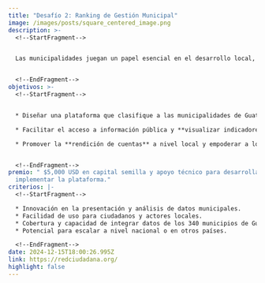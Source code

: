 ```yaml
---
title: "Desafío 2: Ranking de Gestión Municipal"
image: /images/posts/square_centered_image.png
description: >-
  <!--StartFragment-->


  Las municipalidades juegan un papel esencial en el desarrollo local, pero muchas veces no cuentan con los mecanismos adecuados para que la ciudadanía pueda evaluar su desempeño. Este desafío busca crear una **plataforma digital** que permita desarrollar un **ranking de gestión municipal**, basado en criterios como transparencia, ejecución presupuestaria, servicios públicos, y desarrollo social.


  <!--EndFragment-->
objetivos: >-
  <!--StartFragment-->


  * Diseñar una plataforma que clasifique a las municipalidades de Guatemala según su desempeño en áreas clave como **transparencia, gestión financiera, y calidad de servicios**.

  * Facilitar el acceso a información pública y **visualizar indicadores** de cada municipio de manera clara y accesible.

  * Promover la **rendición de cuentas** a nivel local y empoderar a los ciudadanos para que exijan mejor gestión municipal.


  <!--EndFragment-->
premio: " $5,000 USD en capital semilla y apoyo técnico para desarrollar e
  implementar la plataforma."
criterios: |-
  <!--StartFragment-->

  * Innovación en la presentación y análisis de datos municipales.
  * Facilidad de uso para ciudadanos y actores locales.
  * Cobertura y capacidad de integrar datos de los 340 municipios de Guatemala.
  * Potencial para escalar a nivel nacional o en otros países.

  <!--EndFragment-->
date: 2024-12-15T18:00:26.995Z
link: https://redciudadana.org/
highlight: false
---
```

